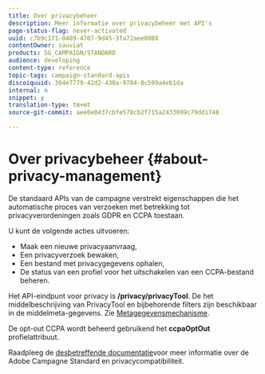 ```yaml
---
title: Over privacybeheer
description: Meer informatie over privacybeheer met API's
page-status-flag: never-activated
uuid: c7b9c171-0409-4707-9d45-3fa72aee8008
contentOwner: sauviat
products: SG_CAMPAIGN/STANDARD
audience: developing
content-type: reference
topic-tags: campaign-standard-apis
discoiquuid: 304e7779-42d2-430a-9704-8c599a4eb1da
internal: n
snippet: y
translation-type: tm+mt
source-git-commit: aee0e0437cbfe578cb2f715a2433099c79dd1748

---
```



# Over privacybeheer {#about-privacy-management}

De standaard APIs van de campagne verstrekt eigenschappen die het automatische proces van verzoeken met betrekking tot privacyverordeningen zoals GDPR en CCPA toestaan.

U kunt de volgende acties uitvoeren:

* Maak een nieuwe privacyaanvraag,
* Een privacyverzoek bewaken,
* Een bestand met privacygegevens ophalen,
* De status van een profiel voor het uitschakelen van een CCPA-bestand beheren.

Het API-eindpunt voor privacy is **/privacy/privacyTool**. De het middelbeschrijving van PrivacyTool en bijbehorende filters zijn beschikbaar in de middelmeta-gegevens. Zie [Metagegevensmechanisme](../../api/using/metadata-mechanism.md).

De opt-out CCPA wordt beheerd gebruikend het **ccpaOptOut** profielattribuut.

Raadpleeg de [desbetreffende documentatie](https://helpx.adobe.com/campaign/kb/acs-privacy.html)voor meer informatie over de Adobe Campagne Standard en privacycompatibiliteit.
